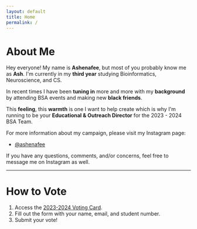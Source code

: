 ```yaml
---
layout: default
title: Home
permalink: /
---
```


# About Me

Hey everyone! My name is **Ashenafee**, but most of you probably know me as **Ash**. I'm currently in my **third year** studying Bioinformatics, Neuroscience, and CS.

In recent times I have been **tuning in** more and more with my **background** by attending BSA events and making new **black friends**.

This **feeling**, this **warmth** is one I want to help create which is why I'm running to be your **Educational & Outreach Director** for the 2023 - 2024 BSA Team.

For more information about my campaign, please visit my Instagram page:

- [@ashenafee](https://www.instagram.com/ashenafee/)

If you have any questions, comments, and/or concerns, feel free to message me on Instagram as well.

---

# How to Vote

1. Access the [2023-2024 Voting Card](https://docs.google.com/forms/d/e/1FAIpQLSezxXoKGdf6VjMPpEuu15qtf6hfp3HkkieP7n7HbsggaShWOw/viewform).
2. Fill out the form with your name, email, and student number.
3. Submit your vote!